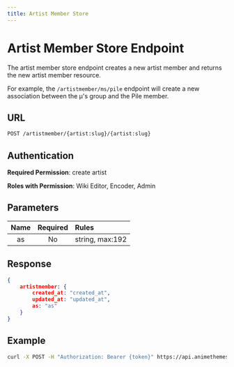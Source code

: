 ```yaml
---
title: Artist Member Store
---
```


# Artist Member Store Endpoint

The artist member store endpoint creates a new artist member and returns the new artist member resource.

For example, the `/artistmember/ms/pile` endpoint will create a new association between the μ's group and the Pile member.

## URL

```sh
POST /artistmember/{artist:slug}/{artist:slug}
```

## Authentication

**Required Permission**: create artist

**Roles with Permission**: Wiki Editor, Encoder, Admin

## Parameters

| Name | Required | Rules           |
| :--: | :------: | :-------------- |
| as   | No       | string, max:192 |

## Response

```json
{
    artistmember: {
        created_at: "created_at",
        updated_at: "updated_at",
        as: "as"
    }
}
```

## Example

```bash
curl -X POST -H "Authorization: Bearer {token}" https://api.animethemes.moe/artistmember/ms/pile
```
